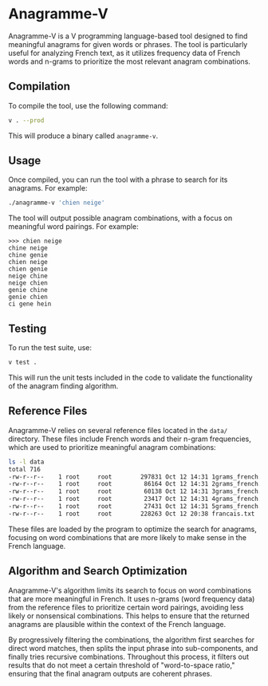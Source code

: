 # Anagramme-V

Anagramme-V is a V programming language-based tool designed to find meaningful anagrams for given words or phrases. The tool is particularly useful for analyzing French text, as it utilizes frequency data of French words and n-grams to prioritize the most relevant anagram combinations.

## Compilation

To compile the tool, use the following command:

```bash
v . --prod
```

This will produce a binary called `anagramme-v`.

## Usage

Once compiled, you can run the tool with a phrase to search for its anagrams. For example:

```bash
./anagramme-v 'chien neige'
```

The tool will output possible anagram combinations, with a focus on meaningful word pairings. For example:

```
>>> chien neige
chine neige
chine genie
chien neige
chien genie
neige chine
neige chien
genie chine
genie chien
ci gene hein
```

## Testing

To run the test suite, use:

```bash
v test .
```

This will run the unit tests included in the code to validate the functionality of the anagram finding algorithm.

## Reference Files

Anagramme-V relies on several reference files located in the `data/` directory. These files include French words and their n-gram frequencies, which are used to prioritize meaningful anagram combinations:

```bash
ls -l data
total 716
-rw-r--r--    1 root     root        297831 Oct 12 14:31 1grams_french.csv
-rw-r--r--    1 root     root         86164 Oct 12 14:31 2grams_french.csv
-rw-r--r--    1 root     root         60138 Oct 12 14:31 3grams_french.csv
-rw-r--r--    1 root     root         23417 Oct 12 14:31 4grams_french.csv
-rw-r--r--    1 root     root         27431 Oct 12 14:31 5grams_french.csv
-rw-r--r--    1 root     root        228263 Oct 12 20:38 francais.txt
```

These files are loaded by the program to optimize the search for anagrams, focusing on word combinations that are more likely to make sense in the French language.

## Algorithm and Search Optimization

Anagramme-V's algorithm limits its search to focus on word combinations that are more meaningful in French. It uses n-grams (word frequency data) from the reference files to prioritize certain word pairings, avoiding less likely or nonsensical combinations. This helps to ensure that the returned anagrams are plausible within the context of the French language.

By progressively filtering the combinations, the algorithm first searches for direct word matches, then splits the input phrase into sub-components, and finally tries recursive combinations. Throughout this process, it filters out results that do not meet a certain threshold of "word-to-space ratio," ensuring that the final anagram outputs are coherent phrases.